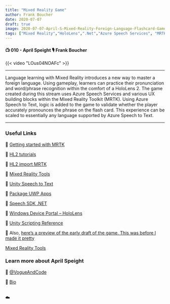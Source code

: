 ```yaml
---
title: "Mixed Reality Game"
author: Frank Boucher
date: 2020-07-07
draft: true
image: 2020-07-07-April-S-Mixed-Reality-Foreign-Language-Flashcard-Game.jpg
tags: ["Mixed Reality","HoloLens",".Net","Azure Speech Services", "MRTK","Unity","April Speight","Frank Boucher"]
---
```


#### 📺 010 - April Speight 🎙️ Frank Boucher

<!--more-->

{{< video "LOus04NOAFc" >}}


---

Language learning with Mixed Reality introduces a new way to master a foreign language. Using gameplay, learners can practice their pronunciation and word/phrase recognition within the comfort of a HoloLens 2. The game created during this stream uses Azure Speech Services and various UX building blocks within the Mixed Reality Toolkit (MRTK). Using Azure Speech to Text, logic is added to the game to validate whether the player accurately pronounces the phrase on the flash card. This experience can be scaled to essentially any language supported by Azure Speech to Text.

---

### Useful Links

🔗 [Getting started with MRTK](https://cda.ms/1nT)

🔗 [HL2 tutorials](https://aka.ms/hl2tutorials)

🔗 [HL2 import MRTK](https://aka.ms/hl2importmrtk)

🔗 [Mixed Reality Tools](https://aka.ms/mixedrealitytools)

🔗 [Unity Speech to Text](https://aka.ms/unityspeechtotext)

🔗 [Package UWP Apps](https://aka.ms/packageuwpapps)

🔗 [Speech SDK .NET](https://aka.ms/speechsdkdotnet)

🔗 [Windows Device Portal – HoloLens](https://aka.ms/windowsdeviceportal-hololens)

🔗 [Unity Scripting Reference](https://docs.unity3d.com/ScriptReference)

🔗 Also, [here’s a preview of the early draft of the game. This was before I made it pretty](https://twitter.com/vogueandcode/status/1279092829331918848?s=20)

[Mixed Reality Tools](aka.ms/mixedrealitytools)


### Learn more about April Speight

🔗 [@VogueAndCode](https://twitter.com/vogueandcode)

🔗 [Bio](https://developer.microsoft.com/en-us/advocates/april-speight)

<br />
☁️

